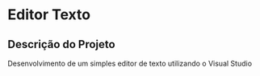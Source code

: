 # Editor Texto
## Descrição do Projeto
<p>Desenvolvimento de um simples editor de texto utilizando o Visual Studio </p>



